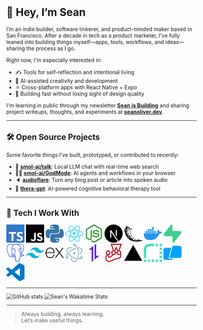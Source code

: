 # 👋 Hey, I’m Sean

I’m an indie builder, software tinkerer, and product-minded maker based in San Francisco. After a decade in tech as a product marketer, I’ve fully leaned into building things myself—apps, tools, workflows, and ideas—sharing the process as I go.

Right now, I'm especially interested in:
- ✍️ Tools for self-reflection and intentional living  
- 🤖 AI-assisted creativity and development  
- ⚛️ Cross-platform apps with React Native + Expo  
- 🧠 Building fast without losing sight of design quality

I'm learning in public through my newsletter **[Sean is Building](https://newsletter.seanoliver.dev/)** and sharing project writeups, thoughts, and experiments at **[seanoliver.dev](https://seanoliver.dev/)**.

---

## 🛠️ Open Source Projects

Some favorite things I’ve built, prototyped, or contributed to recently:

- 💬 [**smol-ai/talk**](https://github.com/smol-ai/talk): Local LLM chat with real-time web search
- 👨‍💻 [**smol-ai/GodMode**](https://github.com/smol-ai/GodMode): AI agents and workflows in your browser
- 🔈 [**audioflare**](https://github.com/seanoliver/audioflare): Turn any blog post or article into spoken audio
- 🧠 [**thera-gpt**](https://github.com/seanoliver/thera-gpt): AI-powered cognitive behavioral therapy tool

---

## 🧰 Tech I Work With

![TypeScript](/images/typescript.svg)
![JavaScript](/images/javascript.svg)
![Python](/images/python.svg)
![React](/images/react.svg)
![Node.js](/images/nodedotjs.svg)
![Next.js](/images/nextdotjs.svg)
![Flask](/images/flask.svg)
![Docker](/images/docker.svg)
![Supabase](/images/supabase.svg)
![PostgreSQL](/images/postgresql.svg)
![Tailwind CSS](/images/tailwindcss.svg)
![Express](/images/express.svg)
![Electron](/images/electron.svg)
![Axios](/images/axios.svg)
![Jest](/images/jest.svg)
![Vercel](/images/vercel.svg)
![Render](/images/render.svg)
![Warp](/images/warp.svg)
![VS Code](/images/visualstudiocode.svg)

---

![GitHub stats](https://github-readme-stats.vercel.app/api?username=seanoliver&show_icons=true&hide_rank=true)
![Sean's Wakatime Stats](https://github-readme-stats.vercel.app/api/wakatime?username=seanoliver)

---

> Always building, always learning.  
> Let’s make useful things.  
